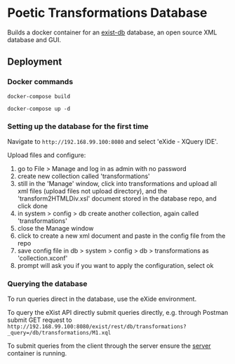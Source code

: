 # Poetic Transformations Database
Builds a docker container for an [exist-db](http://exist-db.org/exist/apps/homepage/index.html) database, an open source XML database and GUI.

## Deployment

### Docker commands
```docker-compose build ```

```docker-compose up -d```

### Setting up the database for the first time
Navigate to ```http://192.168.99.100:8080``` and select 'eXide - XQuery IDE'.

Upload files and configure:
1. go to File > Manage and log in as admin with no password
2. create new collection called 'transformations'
3. still in the 'Manage' window, click into transformations and upload all xml files (upload files not upload directory), and the 'transform2HTMLDiv.xsl' document stored in the database repo, and click done
4. in system > config > db create another collection, again called 'transformations'
5. close the Manage window
6. click to create a new xml document and paste in the config file from the repo
7. save config file in db > system > config > db > transformations as 'collection.xconf'
8. prompt will ask you if you want to apply the configuration, select ok

### Querying the database
To run queries direct in the database, use the eXide environment. 

To query the eXist API directly submit queries directly, e.g. through Postman submit GET request to ```http://192.168.99.100:8080/exist/rest/db/transformations?_query=/db/transformations/M1.xql```

To submit queries from the client through the server ensure the [server](https://github.com/ATNU/poetic-transformations-server) container is running. 
